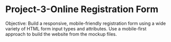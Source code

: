 # Project-3-Online Registration Form
 
 Objective: Build a responsive, mobile-friendly registration form using a wide variety of HTML form
 input types and attributes. Use a mobile-first approach to build the website from the mockup files.
